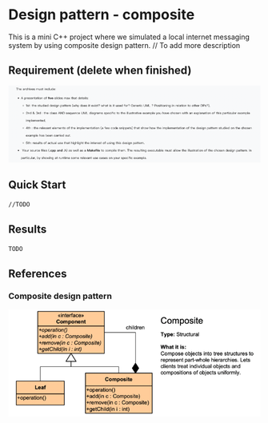 # Design pattern - composite
This is a mini C++ project where we simulated a local internet messaging system by using composite design pattern.
// To add more description

## Requirement (delete when finished)
![img_1.png](img_1.png)
## Quick Start

``
//TODO
``

##  Results

``
TODO
``



## References

### Composite design pattern

![img.png](img.png)


